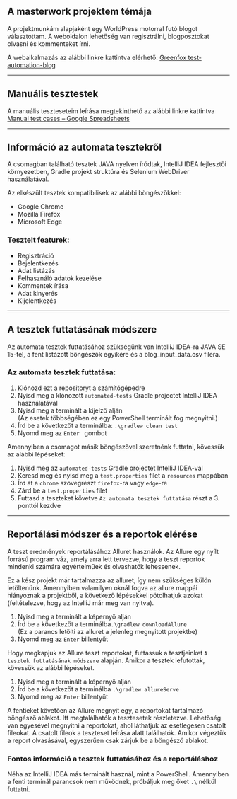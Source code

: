 ## A masterwork projektem témája
A projektmunkám alapjaként egy WorldPress motorral futó blogot választottam.
A weboldalon lehetőség van regisztrálni, blogposztokat olvasni és kommenteket írni. 

A webalkalmazás az alábbi linkre kattintva elérhető: [Greenfox test-automation-blog](http://test-automation-blog.greenfox.academy/)
***
## Manuális tesztestek
A manuális teszteseteim leírása megtekinthető az alábbi linkre kattintva\
[Manual test cases – Google Spreadsheets](https://docs.google.com/spreadsheets/d/1hYNdDhZ5TWRaYYvfoBIZdNJNZOQW66OIqDLMPvZQmLQ/edit?usp=sharing)
***
## Információ az automata tesztekről
A csomagban található tesztek JAVA nyelven íródtak, IntelliJ IDEA fejlesztői környezetben, Gradle projekt struktúra és Selenium WebDriver használatával.

Az elkészült tesztek kompatibilisek az alábbi böngészőkkel:
* Google Chrome
* Mozilla Firefox
* Microsoft Edge

### Tesztelt featurek:
* Regisztráció
* Bejelentkezés
* Adat listázás
* Felhasználó adatok kezelése
* Kommentek írása
* Adat kinyerés
* Kijelentkezés

***
## A tesztek futtatásának módszere
Az automata tesztek futtatásához szükségünk van IntelliJ IDEA-ra JAVA SE 15-tel, a fent listázott böngészők egyikére és a blog_input_data.csv filera.

### Az automata tesztek futtatása:
1. Klónozd ezt a repositoryt a számítógépedre
2. Nyisd meg a klónozott `automated-tests` Gradle projectet IntelliJ IDEA használatával
3. Nyisd meg a terminált a kijelző alján\
(Az esetek többségében ez egy PowerShell terminált fog megnyitni.)
4. Írd be a következőt a terminálba: `.\gradlew clean test`
5. Nyomd meg az `Enter ` gombot

Amennyiben a csomagot másik böngészővel szeretnénk futtatni, kövessük az alábbi lépéseket:

1. Nyisd meg az `automated-tests` Gradle projectet IntelliJ IDEA-val
2. Keresd meg és nyisd meg a `test.properties`  filet a `resources` mappában
3. Írd át a `chrome` szövegrészt `firefox`-ra vagy `edge`-re
4. Zárd be a `test.properties` filet
5. Futtasd a teszteket követve `Az automata tesztek futtatása` részt a 3. ponttól kezdve
***
## Reportálási módszer és a reportok elérése
A teszt eredmények reportálásához Alluret használok. Az Allure egy nyílt forrású program váz, amely arra lett tervezve, hogy a teszt reportok mindenki számára egyértelműek és olvashatók lehessenek.

Ez a kész projekt már tartalmazza az alluret, így nem szükséges külön letöltenünk.
Amennyiben valamilyen oknál fogva az allure mappái hiányoznak a projektből, a következő lépésekkel pótolhatjuk azokat (feltételezve, hogy az IntelliJ már meg van nyitva).

1. Nyisd meg a terminált a képernyő alján
2. Írd be a következőt a terminálba`.\gradlew downloadAllure`\
(Ez a parancs letölti az alluret a jelenleg megnyitott projektbe)
3. Nyomd meg az `Enter` billentyűt

Hogy megkapjuk az Allure teszt reportokat, futtassuk a tesztjeinket `A tesztek futtatásának módszere` alapján. Amikor a tesztek lefutottak, kövessük az alábbi lépéseket.

1. Nyisd meg a terminált a képernyő alján
2. Írd be a következőt a terminálba `.\gradlew allureServe`
3. Nyomd meg az `Enter` billentyűt

A fentieket követően az Allure megnyit egy, a reportokat tartalmazó böngésző ablakot.
Itt megtalálhatók a tesztesetek részletezve. Lehetőség van egyesével megnyitni a reportokat, ahol láthatjuk az esetlegesen csatolt fileokat. A csatolt fileok a teszteset leírása alatt találhatók.
Amikor végeztük a report olvasásával, egyszerűen csak zárjuk be a böngésző ablakot.

### Fontos információ a tesztek futtatásához és a reportáláshoz
Néha az IntelliJ IDEA más terminált használ, mint a PowerShell.
Amennyiben a fenti terminál parancsok nem működnek, próbáljuk meg őket `.\` nélkül futtatni.
